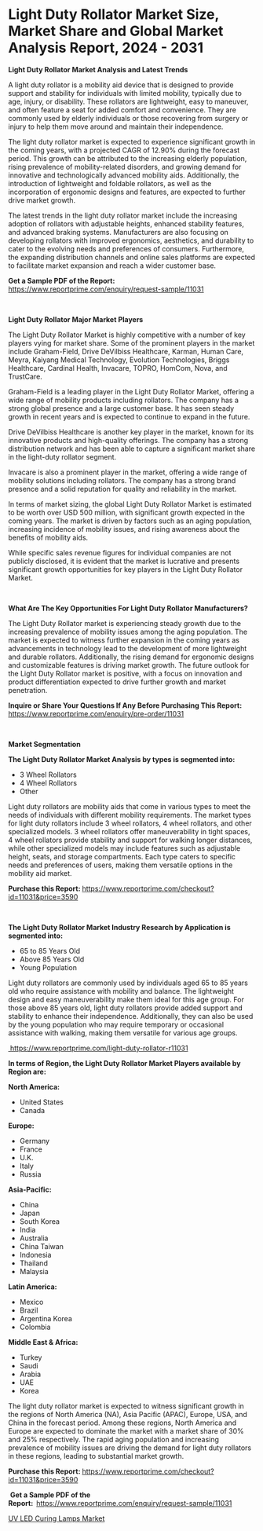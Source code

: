 <p><h1>Light Duty Rollator Market Size, Market Share and Global Market Analysis Report, 2024 - 2031</h1></p><p><strong>Light Duty Rollator Market Analysis and Latest Trends</strong></p>
<p><p>A light duty rollator is a mobility aid device that is designed to provide support and stability for individuals with limited mobility, typically due to age, injury, or disability. These rollators are lightweight, easy to maneuver, and often feature a seat for added comfort and convenience. They are commonly used by elderly individuals or those recovering from surgery or injury to help them move around and maintain their independence.</p><p>The light duty rollator market is expected to experience significant growth in the coming years, with a projected CAGR of 12.90% during the forecast period. This growth can be attributed to the increasing elderly population, rising prevalence of mobility-related disorders, and growing demand for innovative and technologically advanced mobility aids. Additionally, the introduction of lightweight and foldable rollators, as well as the incorporation of ergonomic designs and features, are expected to further drive market growth.</p><p>The latest trends in the light duty rollator market include the increasing adoption of rollators with adjustable heights, enhanced stability features, and advanced braking systems. Manufacturers are also focusing on developing rollators with improved ergonomics, aesthetics, and durability to cater to the evolving needs and preferences of consumers. Furthermore, the expanding distribution channels and online sales platforms are expected to facilitate market expansion and reach a wider customer base.</p></p>
<p><strong>Get a Sample PDF of the Report:&nbsp;</strong> <a href="https://www.reportprime.com/enquiry/request-sample/11031">https://www.reportprime.com/enquiry/request-sample/11031</a></p>
<p>&nbsp;</p>
<p><strong>Light Duty Rollator Major Market Players</strong></p>
<p><p>The Light Duty Rollator Market is highly competitive with a number of key players vying for market share. Some of the prominent players in the market include Graham-Field, Drive DeVilbiss Healthcare, Karman, Human Care, Meyra, Kaiyang Medical Technology, Evolution Technologies, Briggs Healthcare, Cardinal Health, Invacare, TOPRO, HomCom, Nova, and TrustCare.</p><p>Graham-Field is a leading player in the Light Duty Rollator Market, offering a wide range of mobility products including rollators. The company has a strong global presence and a large customer base. It has seen steady growth in recent years and is expected to continue to expand in the future.</p><p>Drive DeVilbiss Healthcare is another key player in the market, known for its innovative products and high-quality offerings. The company has a strong distribution network and has been able to capture a significant market share in the light-duty rollator segment.</p><p>Invacare is also a prominent player in the market, offering a wide range of mobility solutions including rollators. The company has a strong brand presence and a solid reputation for quality and reliability in the market.</p><p>In terms of market sizing, the global Light Duty Rollator Market is estimated to be worth over USD 500 million, with significant growth expected in the coming years. The market is driven by factors such as an aging population, increasing incidence of mobility issues, and rising awareness about the benefits of mobility aids.</p><p>While specific sales revenue figures for individual companies are not publicly disclosed, it is evident that the market is lucrative and presents significant growth opportunities for key players in the Light Duty Rollator Market.</p></p>
<p>&nbsp;</p>
<p><strong>What Are The Key Opportunities For Light Duty Rollator Manufacturers?</strong></p>
<p><p>The Light Duty Rollator market is experiencing steady growth due to the increasing prevalence of mobility issues among the aging population. The market is expected to witness further expansion in the coming years as advancements in technology lead to the development of more lightweight and durable rollators. Additionally, the rising demand for ergonomic designs and customizable features is driving market growth. The future outlook for the Light Duty Rollator market is positive, with a focus on innovation and product differentiation expected to drive further growth and market penetration.</p></p>
<p><strong>Inquire or Share Your Questions If Any Before Purchasing This Report:</strong> <a href="https://www.reportprime.com/enquiry/pre-order/11031">https://www.reportprime.com/enquiry/pre-order/11031</a></p>
<p>&nbsp;</p>
<p><strong>Market Segmentation</strong></p>
<p><strong>The Light Duty Rollator Market Analysis by types is segmented into:</strong></p>
<p><ul><li>3 Wheel Rollators</li><li>4 Wheel Rollators</li><li>Other</li></ul></p>
<p><p>Light duty rollators are mobility aids that come in various types to meet the needs of individuals with different mobility requirements. The market types for light duty rollators include 3 wheel rollators, 4 wheel rollators, and other specialized models. 3 wheel rollators offer maneuverability in tight spaces, 4 wheel rollators provide stability and support for walking longer distances, while other specialized models may include features such as adjustable height, seats, and storage compartments. Each type caters to specific needs and preferences of users, making them versatile options in the mobility aid market.</p></p>
<p><strong>Purchase this Report:&nbsp;</strong><a href="https://www.reportprime.com/checkout?id=11031&price=3590">https://www.reportprime.com/checkout?id=11031&price=3590</a></p>
<p>&nbsp;</p>
<p><strong>The Light Duty Rollator Market Industry Research by Application is segmented into:</strong></p>
<p><ul><li>65 to 85 Years Old</li><li>Above 85 Years Old</li><li>Young Population</li></ul></p>
<p><p>Light duty rollators are commonly used by individuals aged 65 to 85 years old who require assistance with mobility and balance. The lightweight design and easy maneuverability make them ideal for this age group. For those above 85 years old, light duty rollators provide added support and stability to enhance their independence. Additionally, they can also be used by the young population who may require temporary or occasional assistance with walking, making them versatile for various age groups.</p></p>
<p><a href="https://www.reportprime.com/light-duty-rollator-r11031">&nbsp;https://www.reportprime.com/light-duty-rollator-r11031</a></p>
<p><strong>In terms of Region, the Light Duty Rollator Market Players available by Region are:</strong></p>
<p>
    <p> <strong> North America: </strong>
        <ul>
            <li>United States</li>
            <li>Canada</li>
        </ul>
        </p> 
    <p> <strong> Europe: </strong>
        <ul>
            <li>Germany</li>
            <li>France</li>
            <li>U.K.</li>
            <li>Italy</li>
            <li>Russia</li>
        </ul>
        </p> 
    <p> <strong> Asia-Pacific: </strong>
        <ul>
            <li>China</li>
            <li>Japan</li>
            <li>South Korea</li>
            <li>India</li>
            <li>Australia</li>
            <li>China Taiwan</li>
            <li>Indonesia</li>
            <li>Thailand</li>
            <li>Malaysia</li>
        </ul>
        </p> 
    <p> <strong> Latin America: </strong>
        <ul>
            <li>Mexico</li>
            <li>Brazil</li>
            <li>Argentina Korea</li>
            <li>Colombia</li>
        </ul>
        </p> 
    <p> <strong> Middle East & Africa: </strong>
        <ul>
            <li>Turkey</li>
            <li>Saudi</li>
            <li>Arabia</li>
            <li>UAE</li>
            <li>Korea</li>
        </ul>
    </p>
    </p>
<p><p>The light duty rollator market is expected to witness significant growth in the regions of North America (NA), Asia Pacific (APAC), Europe, USA, and China in the forecast period. Among these regions, North America and Europe are expected to dominate the market with a market share of 30% and 25% respectively. The rapid aging population and increasing prevalence of mobility issues are driving the demand for light duty rollators in these regions, leading to substantial market growth.</p></p>
<p><strong>Purchase this Report: </strong><a href="https://www.reportprime.com/checkout?id=11031&price=3590">https://www.reportprime.com/checkout?id=11031&price=3590</a></p>
<p>&nbsp;<strong>Get a Sample PDF of the Report:&nbsp;&nbsp;</strong><a href="https://www.reportprime.com/enquiry/request-sample/11031">https://www.reportprime.com/enquiry/request-sample/11031</a></p>
<p><strong></strong></p>
<p><p><a href="https://changeable-paste-463.notion.site/UV-LED-Curing-Lamps-Market-Report-Reveals-the-Latest-Trends-And-Growth-Opportunities-of-this-Market-0d08dd85160045e1b95d84031351def2">UV LED Curing Lamps Market</a></p></p>